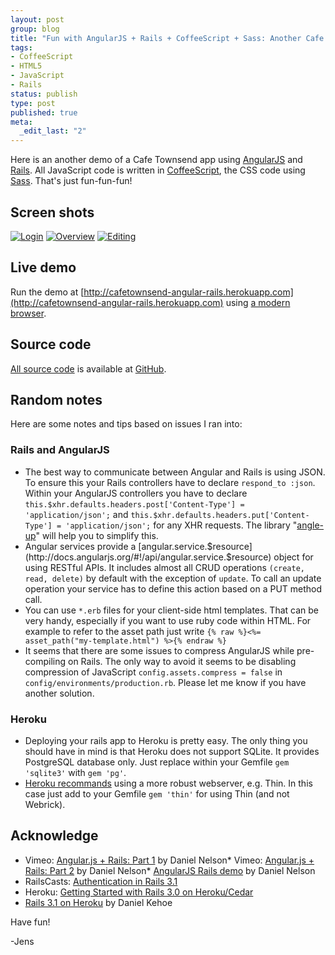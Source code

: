 ```yaml
--- 
layout: post
group: blog
title: "Fun with AngularJS + Rails + CoffeeScript + Sass: Another Cafe Townsend example"
tags: 
- CoffeeScript
- HTML5
- JavaScript
- Rails
status: publish
type: post
published: true
meta: 
  _edit_last: "2"
---
```

Here is an another demo of a Cafe Townsend app using [AngularJS](http://angularjs.org) and [Rails](http://rubyonrails.org/). All JavaScript code is written in [CoffeeScript](http://coffeescript.org/), the CSS code using [Sass](http://sass-lang.com/). That's just fun-fun-fun!

<!--more-->

## Screen shots

[![Login](https://github.com/sectore/CafeTownsend-Angular-Rails/raw/master/wiki/cafetownsend-angular-rails-login.png)](http://cafetownsend-angular-rails.herokuapp.com)
[![Overview](https://github.com/sectore/CafeTownsend-Angular-Rails/raw/master/wiki/cafetownsend-angular-rails-overview.png)](http://cafetownsend-angular-rails.herokuapp.com)
[![Editing](https://github.com/sectore/CafeTownsend-Angular-Rails/raw/master/wiki/cafetownsend-angular-rails-edit.png)](http://cafetownsend-angular-rails.herokuapp.com)

## Live demo

Run the demo at [http://cafetownsend-angular-rails.herokuapp.com](http://cafetownsend-angular-rails.herokuapp.com) using [a modern browser](https://www.google.com/chrome).

## Source code

[All source code](https://github.com/sectore/CafeTownsend-Angular-Rails) is available at [GitHub](https://github.com/sectore/CafeTownsend-Angular-Rails).

## Random notes

Here are some notes and tips based on issues I ran into:

### Rails and AngularJS

*   The best way to communicate between Angular and Rails is using JSON. To ensure this your Rails controllers have to declare `respond_to :json`. Within your AngularJS controllers you have to declare `this.$xhr.defaults.headers.post['Content-Type'] = 'application/json';` and `this.$xhr.defaults.headers.put['Content-Type'] = 'application/json';` for any XHR requests. The library "[angle-up](https://github.com/ludicast/angle-up)" will help you to simplify this.
*   Angular services provide a [angular.service.$resource](http://docs.angularjs.org/#!/api/angular.service.$resource) object for using RESTful APIs. It includes almost all CRUD operations `(create, read, delete)` by default with the exception of `update`. To call an update operation your service has to define this action based on a PUT method call.
*   You can use `*.erb` files for your client-side html templates. That can be very handy, especially if you want to use ruby code within HTML. For example to refer to the asset path just write `{% raw %}<%= asset_path("my-template.html") %>{% endraw %}`
*   It seems that there are some issues to compress AngularJS while pre-compiling on Rails. The only way to avoid it seems to be disabling compression of JavaScript `config.assets.compress = false` in `config/environments/production.rb`. Please let me know if you have another solution.

### Heroku

*   Deploying your rails app to Heroku is pretty easy. The only thing you should have in mind is that Heroku does not support SQLite. It provides PostgreSQL database only. Just replace within your Gemfile `gem 'sqlite3'` with `gem 'pg'`.
*   [Heroku recommands](http://devcenter.heroku.com/articles/rails3#webserver) using a more robust webserver, e.g. Thin. In this case just add to your Gemfile `gem 'thin'` for using Thin (and not Webrick).

## Acknowledge

*   Vimeo: [Angular.js + Rails: Part 1](http://vimeo.com/30328747) by Daniel Nelson*   Vimeo: [Angular.js + Rails: Part 2](http://vimeo.com/30329977) by Daniel Nelson*   [AngularJS Rails demo](https://github.com/centresource/angularjs_rails_demo) by Daniel Nelson
*   RailsCasts: [Authentication in Rails 3.1](http://railscasts.com/episodes/270-authentication-in-rails-3-1)
*   Heroku: [Getting Started with Rails 3.0 on Heroku/Cedar](http://devcenter.heroku.com/articles/rails3)
*   [Rails 3.1 on Heroku](http://railsapps.github.com/rails-heroku-tutorial.html) by Daniel Kehoe

Have fun!

-Jens
